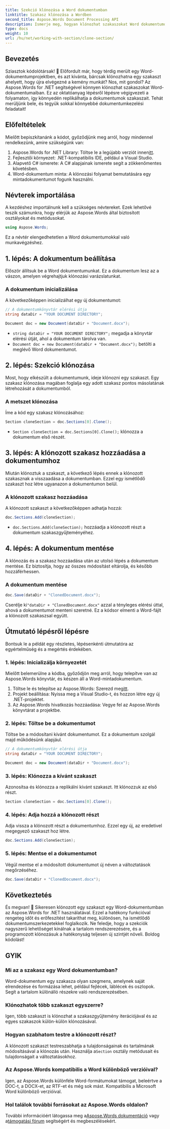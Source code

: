 ```yaml
---
title: Szekció klónozása a Word dokumentumban
linktitle: Szakasz klónozása a Wordben
second_title: Aspose.Words Document Processing API
description: Ismerje meg, hogyan klónozhat szakaszokat Word dokumentumokban az Aspose.Words for .NET használatával. Ez az útmutató lépésről lépésre tartalmazza a hatékony dokumentumkezelést.
type: docs
weight: 10
url: /hu/net/working-with-section/clone-section/
---
```


## Bevezetés

Sziasztok kódolótársak! 🚀 Előfordult már, hogy térdig merült egy Word-dokumentumprojektben, és azt kívánta, bárcsak klónozhatna egy szakaszt ahelyett, hogy újra elvégezné a kemény munkát? Nos, mit gondol? Az Aspose.Words for .NET segítségével könnyen klónozhat szakaszokat Word-dokumentumaiban. Ez az oktatóanyag lépésről lépésre végigvezeti a folyamaton, így könnyedén replikálhatja a dokumentumok szakaszait. Tehát merüljünk bele, és tegyük sokkal könnyebbé dokumentumkezelési feladatait!

## Előfeltételek

Mielőtt bepiszkítanánk a kódot, győződjünk meg arról, hogy mindennel rendelkezünk, amire szükségünk van:

1.  Aspose.Words for .NET Library: Töltse le a legújabb verziót innen[itt](https://releases.aspose.com/words/net/).
2. Fejlesztői környezet: .NET-kompatibilis IDE, például a Visual Studio.
3. Alapvető C# ismerete: A C# alapjainak ismerete segít a zökkenőmentes követésben.
4. Word-dokumentum minta: A klónozási folyamat bemutatására egy mintadokumentumot fogunk használni.

## Névterek importálása

A kezdéshez importálnunk kell a szükséges névtereket. Ezek lehetővé teszik számunkra, hogy elérjük az Aspose.Words által biztosított osztályokat és metódusokat.

```csharp
using Aspose.Words;
```

Ez a névtér elengedhetetlen a Word dokumentumokkal való munkavégzéshez.

## 1. lépés: A dokumentum beállítása

Először állítsuk be a Word dokumentumunkat. Ez a dokumentum lesz az a vászon, amelyen végrehajtjuk klónozási varázslatunkat.

### A dokumentum inicializálása

A következőképpen inicializálhat egy új dokumentumot:

```csharp
// A dokumentumkönyvtár elérési útja
string dataDir = "YOUR DOCUMENT DIRECTORY";

Document doc = new Document(dataDir + "Document.docx");
```

- `string dataDir = "YOUR DOCUMENT DIRECTORY";` megadja a könyvtár elérési útját, ahol a dokumentum tárolva van.
- `Document doc = new Document(dataDir + "Document.docx");` betölti a meglévő Word dokumentumot.

## 2. lépés: Szekció klónozása

Most, hogy elkészült a dokumentumunk, ideje klónozni egy szakaszt. Egy szakasz klónozása magában foglalja egy adott szakasz pontos másolatának létrehozását a dokumentumból.

### A metszet klónozása

Íme a kód egy szakasz klónozásához:

```csharp
Section cloneSection = doc.Sections[0].Clone();
```

- `Section cloneSection = doc.Sections[0].Clone();` klónozza a dokumentum első részét.

## 3. lépés: A klónozott szakasz hozzáadása a dokumentumhoz

Miután klónoztuk a szakaszt, a következő lépés ennek a klónozott szakasznak a visszaadása a dokumentumban. Ezzel egy ismétlődő szakaszt hoz létre ugyanazon a dokumentumon belül.

### A klónozott szakasz hozzáadása

A klónozott szakaszt a következőképpen adhatja hozzá:

```csharp
doc.Sections.Add(cloneSection);
```

- `doc.Sections.Add(cloneSection);` hozzáadja a klónozott részt a dokumentum szakaszgyűjteményéhez.

## 4. lépés: A dokumentum mentése

A klónozás és a szakasz hozzáadása után az utolsó lépés a dokumentum mentése. Ez biztosítja, hogy az összes módosítást eltárolja, és később hozzáférhessen.

### A dokumentum mentése

```csharp
doc.Save(dataDir + "ClonedDocument.docx");
```

 Cserélje ki`"dataDir + "ClonedDocument.docx"` azzal a tényleges elérési úttal, ahová a dokumentumot menteni szeretné. Ez a kódsor elmenti a Word-fájlt a klónozott szakaszsal együtt.

## Útmutató lépésről lépésre

Bontsuk le a példát egy részletes, lépésenkénti útmutatóra az egyértelműség és a megértés érdekében.

### 1. lépés: Inicializálja környezetét

Mielőtt belemerülne a kódba, győződjön meg arról, hogy telepítve van az Aspose.Words könyvtár, és készen áll a Word-mintadokumentum.

1.  Töltse le és telepítse az Aspose.Words: Szerezd meg[itt](https://releases.aspose.com/words/net/).
2. Projekt beállítása: Nyissa meg a Visual Studio-t, és hozzon létre egy új .NET-projektet.
3. Az Aspose.Words hivatkozás hozzáadása: Vegye fel az Aspose.Words könyvtárat a projektbe.

### 2. lépés: Töltse be a dokumentumot

Töltse be a módosítani kívánt dokumentumot. Ez a dokumentum szolgál majd működésünk alapjául.

```csharp
// A dokumentumkönyvtár elérési útja
string dataDir = "YOUR DOCUMENT DIRECTORY";

Document doc = new Document(dataDir + "Document.docx");
```

### 3. lépés: Klónozza a kívánt szakaszt

Azonosítsa és klónozza a replikálni kívánt szakaszt. Itt klónozzuk az első részt.

```csharp
Section cloneSection = doc.Sections[0].Clone();
```

### 4. lépés: Adja hozzá a klónozott részt

Adja vissza a klónozott részt a dokumentumhoz. Ezzel egy új, az eredetivel megegyező szakaszt hoz létre.

```csharp
doc.Sections.Add(cloneSection);
```

### 5. lépés: Mentse el a dokumentumot

Végül mentse el a módosított dokumentumot új néven a változtatások megőrzéséhez.

```csharp
doc.Save(dataDir + "ClonedDocument.docx");
```

## Következtetés

És megvan! 🎉 Sikeresen klónozott egy szakaszt egy Word-dokumentumban az Aspose.Words for .NET használatával. Ezzel a hatékony funkcióval rengeteg időt és erőfeszítést takaríthat meg, különösen, ha ismétlődő dokumentumszerkezetekkel foglalkozik. Ne feledje, hogy a szekciók nagyszerű lehetőséget kínálnak a tartalom rendszerezésére, és a programozott klónozásuk a hatékonyság teljesen új szintjét növeli. Boldog kódolást!

## GYIK

### Mi az a szakasz egy Word dokumentumban?

Word-dokumentum egy szakasza olyan szegmens, amelynek saját elrendezése és formázása lehet, például fejlécek, láblécek és oszlopok. Segít a tartalom különálló részekre való rendszerezésében.

### Klónozhatok több szakaszt egyszerre?

Igen, több szakaszt is klónozhat a szakaszgyűjtemény iterációjával és az egyes szakaszok külön-külön klónozásával.

### Hogyan szabhatom testre a klónozott részt?

 A klónozott szakaszt testreszabhatja a tulajdonságainak és tartalmának módosításával a klónozás után. Használja a`Section` osztály metódusait és tulajdonságait a változtatásokhoz.

### Az Aspose.Words kompatibilis a Word különböző verzióival?

Igen, az Aspose.Words különféle Word-formátumokat támogat, beleértve a DOC-t, a DOCX-et, az RTF-et és még sok mást. Kompatibilis a Microsoft Word különböző verzióival.

### Hol találok további forrásokat az Aspose.Words oldalon?

 További információért látogassa meg a[Aspose.Words dokumentáció](https://reference.aspose.com/words/net/) vagy a[támogatási fórum](https://forum.aspose.com/c/words/8) segítségért és megbeszélésekért.